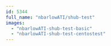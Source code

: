 ```yaml
---
id: 5344
full_name: "nbarlowATI/shub-test"
images: 
  - "nbarlowATI-shub-test-basic"
  - "nbarlowATI-shub-test-centostest"
---
```

